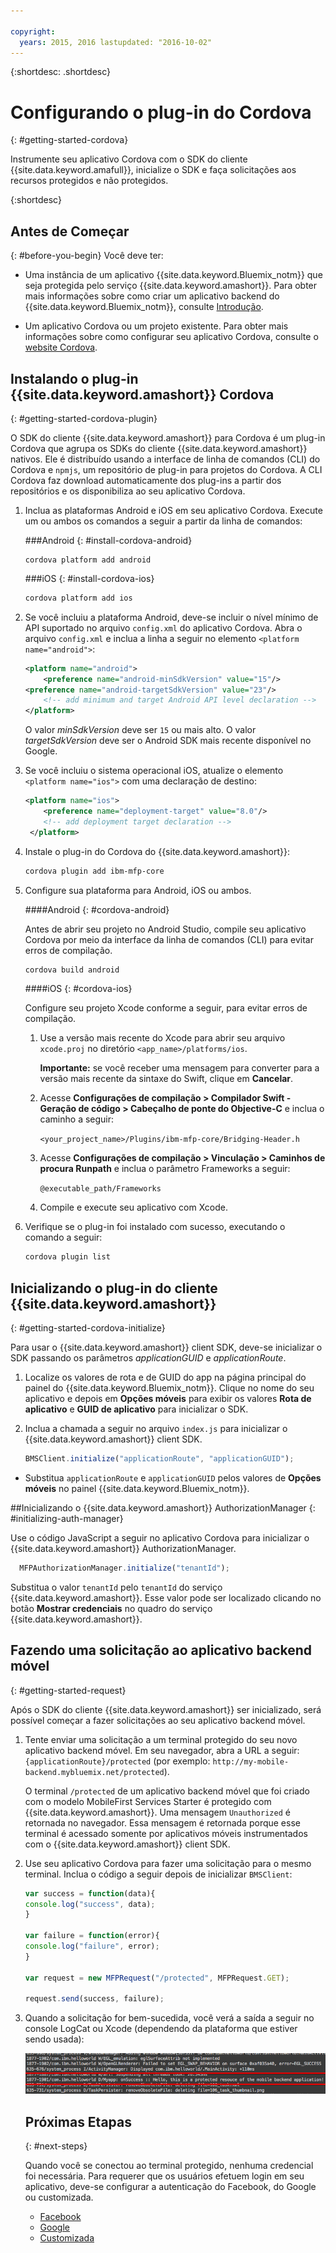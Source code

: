 ```yaml
---

copyright:
  years: 2015, 2016 lastupdated: "2016-10-02"  
---
```

{:shortdesc: .shortdesc} 

# Configurando o plug-in do Cordova
{: #getting-started-cordova}


Instrumente seu aplicativo Cordova com o SDK do cliente {{site.data.keyword.amafull}}, inicialize o SDK e faça solicitações aos
recursos protegidos e não protegidos.

{:shortdesc}

## Antes de Começar
{: #before-you-begin}
Você deve ter:
* Uma instância de um aplicativo {{site.data.keyword.Bluemix_notm}} que seja protegida pelo serviço {{site.data.keyword.amashort}}. Para obter mais informações sobre como criar um aplicativo backend do {{site.data.keyword.Bluemix_notm}}, consulte [Introdução](index.html).

* Um aplicativo Cordova ou um projeto existente. Para obter mais informações sobre como configurar seu aplicativo Cordova, consulte o [website Cordova](https://cordova.apache.org/).

## Instalando o plug-in {{site.data.keyword.amashort}} Cordova
{: #getting-started-cordova-plugin}

O SDK do cliente {{site.data.keyword.amashort}} para Cordova é um plug-in Cordova que agrupa os SDKs do cliente
{{site.data.keyword.amashort}} nativos. Ele é distribuído usando a interface de linha de comandos (CLI) do Cordova e `npmjs`, um repositório de plug-in para projetos do Cordova. A CLI Cordova faz download automaticamente dos plug-ins a partir dos repositórios e os disponibiliza ao seu aplicativo Cordova.

1. Inclua as plataformas Android e iOS em seu aplicativo Cordova. Execute um ou ambos os comandos a seguir a partir da linha de comandos:
   	
	###Android
	{: #install-cordova-android}

	```
	cordova platform add android
	```
	
	###iOS
	{: #install-cordova-ios}

	```Bash
	cordova platform add ios
	```

2. Se você incluiu a plataforma Android, deve-se incluir o nível mínimo de API suportado no arquivo `config.xml` do aplicativo Cordova. Abra
o arquivo `config.xml` e inclua a linha a seguir no elemento `<platform
name="android">`:

	```XML
	<platform name="android">  
		<preference name="android-minSdkVersion" value="15"/>
  	<preference name="android-targetSdkVersion" value="23"/>
		<!-- add minimum and target Android API level declaration -->
	</platform>
	```
	
	O valor *minSdkVersion* deve ser `15` ou mais alto. O valor *targetSdkVersion* deve ser o Android SDK mais recente disponível no Google.

3. Se você incluiu o sistema operacional iOS, atualize o elemento `<platform name="ios">` com uma declaração de destino:

	```XML
	<platform name="ios">
		<preference name="deployment-target" value="8.0"/>
		<!-- add deployment target declaration -->
	 </platform>
	```

4. Instale o plug-in do Cordova do {{site.data.keyword.amashort}}:

 	```Bash
	cordova plugin add ibm-mfp-core
	```

5. Configure sua plataforma para Android, iOS ou ambos.

	####Android
	{: #cordova-android}

	Antes de abrir seu projeto no Android Studio, compile seu aplicativo Cordova
por meio da interface da linha de comandos (CLI) para evitar erros de compilação.
	
	```Bash
	cordova build android
	```
	
	####iOS
	{: #cordova-ios}

	Configure seu projeto Xcode conforme a seguir, para evitar erros de compilação.

	1. Use a versão mais recente do Xcode para abrir seu arquivo `xcode.proj` no diretório `<app_name>/platforms/ios`.

		**Importante:** se você receber uma mensagem para converter para a versão mais recente da sintaxe do
Swift, clique em **Cancelar**.

	2. Acesse **Configurações de compilação > Compilador Swift - Geração de código > Cabeçalho de ponte do Objective-C** e
inclua o caminho a seguir:

		`<your_project_name>/Plugins/ibm-mfp-core/Bridging-Header.h`

	3. Acesse **Configurações de compilação > Vinculação > Caminhos de procura Runpath** e inclua o parâmetro Frameworks a seguir:

		`@executable_path/Frameworks`

	4. Compile e execute seu aplicativo com Xcode.

6. Verifique se o plug-in foi instalado com sucesso, executando o comando a seguir:

	```Bash
	cordova plugin list
	```

## Inicializando o plug-in do cliente {{site.data.keyword.amashort}}
{: #getting-started-cordova-initialize}

Para usar o {{site.data.keyword.amashort}} client SDK, deve-se inicializar o SDK passando os parâmetros *applicationGUID* e *applicationRoute*.

1. Localize os valores de rota e de GUID do app na página principal do painel do {{site.data.keyword.Bluemix_notm}}. Clique no nome do seu aplicativo e depois em **Opções móveis** para exibir os valores **Rota de aplicativo** e **GUID de aplicativo** para inicializar o SDK.

3. Inclua a chamada a seguir no arquivo `index.js` para inicializar o {{site.data.keyword.amashort}} client SDK. 

	```JavaScript
	BMSClient.initialize("applicationRoute", "applicationGUID");
	```

  * Substitua `applicationRoute` e
`applicationGUID` pelos valores de **Opções móveis**
no painel {{site.data.keyword.Bluemix_notm}}.

##Inicializando o {{site.data.keyword.amashort}} AuthorizationManager
{: #initializing-auth-manager}

Use o código JavaScript a seguir no aplicativo Cordova para inicializar o
{{site.data.keyword.amashort}} AuthorizationManager.

```JavaScript
  MFPAuthorizationManager.initialize("tenantId");
```

Substitua o valor `tenantId` pelo `tenantId` do serviço
{{site.data.keyword.amashort}}. Esse valor pode ser localizado clicando no
botão **Mostrar credenciais** no quadro do serviço
{{site.data.keyword.amashort}}.

## Fazendo uma solicitação ao aplicativo backend móvel
{: #getting-started-request}

Após o SDK do cliente {{site.data.keyword.amashort}} ser inicializado, será possível começar a fazer solicitações ao seu aplicativo
backend móvel.

1. Tente enviar uma solicitação a um terminal protegido do seu novo aplicativo backend móvel. Em
seu navegador, abra a URL a seguir: `{applicationRoute}/protected` (por
exemplo: `http://my-mobile-backend.mybluemix.net/protected`).

	O terminal `/protected` de um aplicativo backend móvel que foi criado com o modelo MobileFirst Services Starter é protegido com {{site.data.keyword.amashort}}. Uma mensagem `Unauthorized` é retornada no navegador. Essa mensagem é retornada porque esse terminal é acessado somente por aplicativos móveis instrumentados com o {{site.data.keyword.amashort}} client SDK.

2. Use seu aplicativo Cordova para fazer uma solicitação para o mesmo terminal. Inclua o código a seguir depois de inicializar `BMSClient`:

	```Javascript
	var success = function(data){
	console.log("success", data);
	}

	var failure = function(error){
	console.log("failure", error);
	}

	var request = new MFPRequest("/protected", MFPRequest.GET);

	request.send(success, failure);
	```

3. Quando a solicitação for bem-sucedida, você verá a saída a seguir no console LogCat ou Xcode (dependendo da plataforma que estiver sendo usada):

	![image](images/getting-started-android-success.png)

	## Próximas Etapas
	{: #next-steps}

	Quando você se conectou ao terminal protegido, nenhuma credencial foi necessária. Para requerer que os usuários efetuem login em seu aplicativo, deve-se configurar a autenticação do Facebook, do Google ou customizada.
	* [Facebook](facebook-auth-cordova.html)
	* [Google](google-auth-cordova.html)
	* [Customizada](custom-auth-cordova.html)
